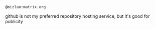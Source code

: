 `@mizlan:matrix.org`

github is not my preferred repository hosting service, but it's good for publicity
